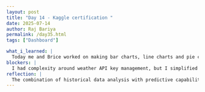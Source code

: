 ```yaml
---
layout: post
title: "Day 14 - Kaggle certification "
date: 2025-07-14
author: Raj Bariya
permalink: /day35.html
tags: ["Dashboard"]

what_i_learned: |
  Today me and Brice worked on making bar charts, line charts and pie charts for out data to put on our dashboard. After completing the dahboard, we started working on our website. I made a web application for flight prediction and some visualization. We used streamlit to make the dashboard. I also added data export functionality so users can download analysis results for further examination. The prediction system uses gauge charts and interactive visualizations to present results in an intuitive way. The entire application analyzes historical flight data for the top 10 US airlines and provides delay predictions using an XGBoost machine learning model enhanced with weather integration.
blockers: |
  I had complexity around weather API key management, but I simplified this by moving the API key configuration to the backend, making the user experience much cleaner.
reflection: |
  The combination of historical data analysis with predictive capabilities creates a powerful tool that could genuinely help travelers make informed decisions. Working with Flask, Plotly, and machine learning integration gave me excellent experience in full-stack development, showing how data science and web development can be combined effectively. This kind of integrated approach between data analysis, visualization, and prediction will be essential for creating impactful data science applications.
---
```

